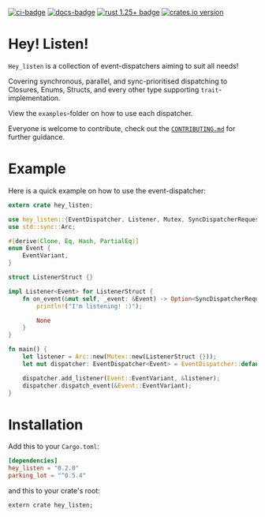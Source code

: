 [![ci-badge][]][ci] [![docs-badge][]][docs] [![rust 1.25+ badge]][rust 1.25+ link] [![crates.io version]][crates.io link]

# Hey! Listen!

`Hey_listen` is a collection of event-dispatchers aiming to suit all needs!

Covering synchronous, parallel, and sync-prioritised dispatching to Closures, Enums, Structs, and every other type supporting `trait`-implementation.

View the `examples`-folder on how to use each dispatcher.

Everyone is welcome to contribute, check out the [`CONTRIBUTING.md`](CONTRIBUTING.md) for further guidance.

# Example

Here is a quick example on how to use the event-dispatcher:

```rust
extern crate hey_listen;

use hey_listen::{EventDispatcher, Listener, Mutex, SyncDispatcherRequest};
use std::sync::Arc;

#[derive(Clone, Eq, Hash, PartialEq)]
enum Event {
    EventVariant,
}

struct ListenerStruct {}

impl Listener<Event> for ListenerStruct {
    fn on_event(&mut self, _event: &Event) -> Option<SyncDispatcherRequest> {
        println!("I'm listening! :)");

        None
    }
}

fn main() {
    let listener = Arc::new(Mutex::new(ListenerStruct {}));
    let mut dispatcher: EventDispatcher<Event> = EventDispatcher::default();

    dispatcher.add_listener(Event::EventVariant, &listener);
    dispatcher.dispatch_event(&Event::EventVariant);
}

```

# Installation

Add this to your `Cargo.toml`:

```toml
[dependencies]
hey_listen = "0.2.0"
parking_lot = "^0.5.4"
```

and this to your crate's root:

```rust,ignore
extern crate hey_listen;
```

[ci-badge]: https://img.shields.io/travis/Lakelezz/hey_listen.svg?style=flat-square&colorB=3fb732
[ci]: https://travis-ci.org/Lakelezz/hey_listen

[docs-badge]: https://img.shields.io/badge/docs-online-5023dd.svg?style=flat-square&colorB=32b6b7
[docs]: https://docs.rs/hey_listen

[rust 1.25+ badge]: https://img.shields.io/badge/rust-1.25+-93450a.svg?style=flat-square&colorB=ff9a0d
[rust 1.25+ link]: https://blog.rust-lang.org/2018/03/29/Rust-1.25.html

[crates.io link]: https://crates.io/crates/hey_listen
[crates.io version]: https://img.shields.io/crates/v/hey_listen.svg?style=flat-square&colorB=b73732
